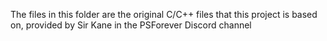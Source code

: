 ﻿The files in this folder are the original C/C++ files that this project is based on, provided by Sir Kane in the PSForever Discord channel